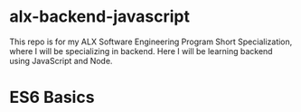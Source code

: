 # alx-backend-javascript
This repo is for my ALX Software Engineering Program Short Specialization, where I will be specializing in backend. Here I will be learning backend using JavaScript and Node.

# ES6 Basics
